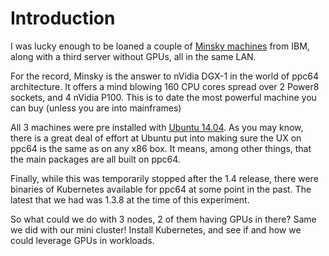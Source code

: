 # Introduction

I was lucky enough to be loaned a couple of [Minsky machines](http://www.tomshardware.com/news/ibm-power8-nvidia-tesla-p100-minsky,32661.html) from IBM, along with a third server without GPUs, all in the same LAN. 

For the record, Minsky is the answer to nVidia DGX-1 in the world of ppc64 architecture. It offers a mind blowing 160 CPU cores spread over 2 Power8 sockets, and 4 nVidia P100. This is to date the most powerful machine you can buy (unless you are into mainframes)

All 3 machines were pre installed with [Ubuntu 14.04](https://www.ubuntu.com/download/server/power8). As you may know, there is a great deal of effort at Ubuntu put into making sure the UX on ppc64 is the same as on any x86 box. It means, among other things, that the main packages are all built on ppc64. 

Finally, while this was temporarily stopped after the 1.4 release, there were binaries of Kubernetes available for ppc64 at some point in the past. The latest that we had was 1.3.8 at the time of this experiment. 

So what could we do with 3 nodes, 2 of them having GPUs in there? Same we did with our mini cluster! Install Kubernetes, and see if and how we could leverage GPUs in workloads. 




